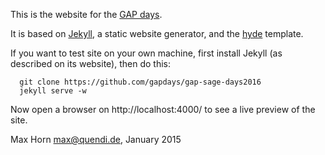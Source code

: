 This is the website for the [GAP days](http://gapdays.de/gap-sage-days2016).

It is based on [Jekyll](http://jekyllrb.com/), a static website generator,
and the [hyde](https://github.com/poole/hyde/) template.

If you want to test site on your own machine, first install Jekyll (as
described on its website), then do this:
```
  git clone https://github.com/gapdays/gap-sage-days2016
  jekyll serve -w
```
Now open a browser on http://localhost:4000/ to see a live preview
of the site.


Max Horn <max@quendi.de>, January 2015
